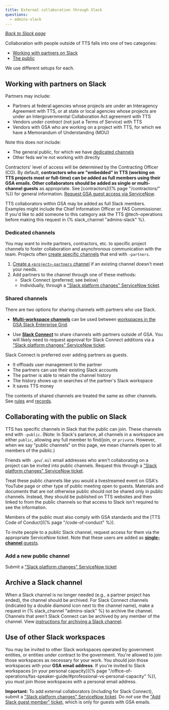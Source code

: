 ```yaml
---
title: External collaboration through Slack
questions:
  - admins-slack
---
```


[_Back to Slack page_](../)

Collaboration with people outside of TTS falls into one of two categories:

- [Working with partners on Slack](#working-with-partners-on-slack)
- [The public](#collaborating-with-the-public-on-slack)

We use different setups for each.

## Working with partners on Slack

Partners may include:

- Partners at federal agencies whose projects are under an Interagency Agreement
  with TTS, or at state or local agencies whose projects are under an
  Intergovernmental Collaboration Act agreement with TTS
- Vendors _under contract_ (not just a Terms of Service) with TTS
- Vendors with GSA who are working on a project with TTS, for which we have a
  Memorandum of Understanding (MOU)

Note this does _not_ include:

- The general public, for which we have
  [dedicated channels](#collaborating-with-the-public-on-slack)
- Other feds we're not working with directly

Contractors' level of access will be determined by the Contracting Officer (CO).
By default, **contractors who are "embedded" in TTS (working on TTS projects
most or full-time) can be added as full members using their GSA emails. Other
collaborators should be added as single or multi-channel guests** as
appropriate. See [contractors]({% page "/contractors/" %}) for general
information.
[Request GSA guest access via ServiceNow](https://gsa.servicenowservices.com/sp?id=sc_cat_item&sys_id=7205fbef1b276014b1f620eae54bcb49&sysparm_category=f9874e76db5003400dc9ff621f96190d).

TTS collaborators within GSA may be added as full Slack members. Examples might
include the Chief Information Officer or FAS Commissioner. If you'd like to add
someone to this category ask the TTS @tech-operations before making this request
in {% slack_channel "admins-slack" %}.

### Dedicated channels

You may want to invite partners, contractors, etc. to specific project channels
to foster collaboration and asynchronous communication with the team. Projects
often
[create specific channels](https://get.slack.help/hc/en-us/articles/201402297-Creating-a-channel)
that end with `-partners`.

1. [Create a `<project>-partners` channel](https://get.slack.help/hc/en-us/articles/201402297-Creating-a-channel)
   if an existing channel doesn't meet your needs.
1. Add partners to the channel through one of these methods:
   - Slack Connect (preferred; see below)
   - Individually, through a ["Slack platform changes" ServiceNow ticket](https://gsa.servicenowservices.com/sp?id=sc_cat_item&sys_id=3891c4f31b6b6014b1f620eae54bcbc1&sysparm_category=f9874e76db5003400dc9ff621f96190d).

### Shared channels

There are two options for sharing channels with partners who use Slack.

- [**Multi-workspace channels**](https://slack.com/help/articles/115001399587-Create-multi-workspace-channels-on-Enterprise-Grid)
  can be used between
  [workspaces in the GSA Slack Enterprise Grid](https://gsa.enterprise.slack.com/).

- Use
  [**Slack Connect**](https://slack.com/help/articles/115004151203-Guide-to-sharing-channels-with-external-organizations)
  to share channels with partners outside of GSA. You will likely need to request approval for Slack Connect additions via a ["Slack platform changes" ServiceNow ticket](https://gsa.servicenowservices.com/sp?id=sc_cat_item&sys_id=3891c4f31b6b6014b1f620eae54bcbc1&sysparm_category=f9874e76db5003400dc9ff621f96190d).

Slack Connect is preferred over adding partners as guests.

- It offloads user management to the partner
- The partners can use their existing Slack accounts
- The partner is able to retain the channel history
- The history shows up in searches of the partner's Slack workspace
- It saves TTS money

The contents of shared channels are treated the same as other channels. See
[rules](../getting-started/) and [records](../records/).

## Collaborating with the public on Slack

TTS has specific channels in Slack that the public can join. These channels end
with `-public`. (Note: In Slack's parlance, all channels in a workspace are
either `public`, allowing any full member to find/join, or `private`. However,
when we say "public channels" on this page, we mean channels open to all members
of the public.)

Friends with `.gov`/`.mil` email addresses who aren't collaborating on a project
can be invited into public channels. Request this through a ["Slack platform changes" ServiceNow ticket](https://gsa.servicenowservices.com/sp?id=sc_cat_item&sys_id=3891c4f31b6b6014b1f620eae54bcbc1&sysparm_category=f9874e76db5003400dc9ff621f96190d).

Treat these public channels like you would a livestreamed event on GSA's YouTube
page or other type of public meeting open to guests. Materials and documents
that are not otherwise public should not be shared only in public channels.
Instead, they should be published on TTS websites and then linked to from the
public channels so that access to Slack isn't required to see the information.

Members of the public must also comply with GSA standards and the [TTS Code of
Conduct]({% page "/code-of-conduct" %}).

To invite people to a public Slack channel, request access for them via the appropriate ServiceNow ticket. Note that these users are added as [**single-channel** guests](https://slack.zendesk.com/hc/en-us/articles/201314026-Understanding-roles-permissions-inside-Slack).

### Add a new public channel

Submit a ["Slack platform changes" ServiceNow ticket](https://gsa.servicenowservices.com/sp?id=sc_cat_item&sys_id=3891c4f31b6b6014b1f620eae54bcbc1&sysparm_category=f9874e76db5003400dc9ff621f96190d)

## Archive a Slack channel

When a Slack channel is no longer needed (e.g., a partner project has ended),
the channel should be archived. For Slack Connect channels (indicated by a
double diamond icon next to the channel name), make a request in
{% slack_channel "admins-slack" %} to archive the channel. Channels that aren't
Slack Connect can be archived by any member of the channel. View
[instructions for archiving a Slack channel](https://slack.com/help/articles/213185307-Archive-or-delete-a-channel).

## Use of other Slack workspaces

You may be invited to other Slack workspaces operated by government entities, or
entities under contract to the government. You're allowed to join those
workspaces as necessary for your work. You should join those workspaces with
your **GSA email address**. If you're invited to Slack workspaces [in your
personal
capacity]({% page "/office-of-operations/fas-speaker-guide/#professional-vs-personal-capacity" %}),
you must join those workspaces with a personal email address.

**Important:** To add external collaborators (including for Slack Connect), submit a ["Slack platform changes" ServiceNow ticket](https://gsa.servicenowservices.com/sp?id=sc_cat_item&sys_id=3891c4f31b6b6014b1f620eae54bcbc1&sysparm_category=f9874e76db5003400dc9ff621f96190d). Do _not_ use the ["Add Slack guest member" ticket](https://gsa.servicenowservices.com/sp?id=sc_cat_item&sys_id=7205fbef1b276014b1f620eae54bcb49&sysparm_category=f9874e76db5003400dc9ff621f96190d), which is only for guests with GSA emails.
